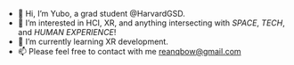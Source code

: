 - 👋 Hi, I’m Yubo, a grad student @HarvardGSD.
- 👀 I’m interested in HCI, XR, and anything intersecting with *SPACE*, *TECH*, and *HUMAN EXPERIENCE*!
- 🌱 I’m currently learning XR development.
- 📫 Please feel free to contact with me reanqbow@gmail.com

<!---
reanqbow/reanqbow is a ✨ special ✨ repository because its `README.md` (this file) appears on your GitHub profile.
You can click the Preview link to take a look at your changes.
--->
